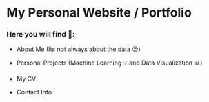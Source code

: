 # My Personal Website / Portfolio

### Here you will find :eyes::
  
- About Me (Its not always about the data :wink:)
  
- Personal Projects (Machine Learning :bulb: and Data Visualization :bar_chart:)
  
- My CV 
  
- Contact Info
